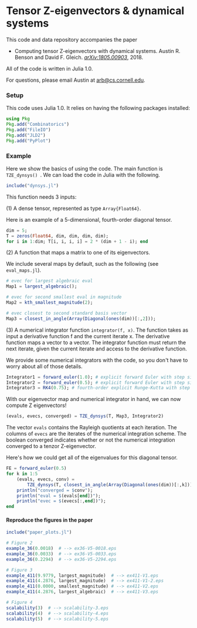 # Tensor Z-eigenvectors & dynamical systems

This code and data repository accompanies the paper

- Computing tensor Z-eigenvectors with dynamical systems. Austin R. Benson and David F. Gleich. [*arXiv:1805.00903*](http://arxiv.org/abs/arXiv:1805.00903), 2018.

All of the code is written in Julia 1.0.

For questions, please email Austin at arb@cs.cornell.edu.

### Setup

This code uses Julia 1.0. It relies on having the following packages installed:

```julia
using Pkg
Pkg.add("Combinatorics")
Pkg.add("FileIO")
Pkg.add("JLD2")
Pkg.add("PyPlot")
```



### Example

Here we show the basics of using the code. The main function is `TZE_dynsys() `. We can load the code in Julia with the following.

```julia
include("dynsys.jl")
```

This function needs 3 inputs:

(1) A dense tensor, represented as type `Array{Float64}`.

Here is an example of a 5-dimensional, fourth-order diagonal tensor.

```julia
dim = 5;
T = zeros(Float64, dim, dim, dim, dim);
for i in 1:dim; T[i, i, i, i] = 2 * (dim + 1 - i); end
```

(2) A function that maps a matrix to one of its eigenvectors. 

We include several maps by default, such as the following (see `eval_maps.jl`).

```julia
# evec for largest algebraic eval
Map1 = largest_algebraic();

# evec for second smallest eval in magnitude
Map2 = kth_smallest_magnitude(2); 

# evec closest to second standard basis vector
Map3 = closest_in_angle(Array(Diagonal(ones(dim))[:,2])); 
```

(3) A numerical integrator function `integrator(f, x)`. The function takes as input a derivative function f and the current iterate x. The derivative function maps a vector to a vector. The integrator function must return the next iterate, given the current iterate and access to the derivative function.

We provide some numerical integrators with the code, so you don't have to worry about all of those details.

```julia
Integrator1 = forward_euler(1.0); # explicit forward Euler with step size 1.0
Integrator2 = forward_euler(0.5); # explicit forward Euler with step size 0.5
Integrator3 = RK4(0.75); # fourth-order explicit Runge-Kutta with step size 0.75
```

With our eigenvector map and numerical integrator in hand, we can now compute Z eigenvectors!

```julia
(evals, evecs, converged) = TZE_dynsys(T, Map3, Integrator2)
```

The vector `evals` contains the Rayleigh quotients at each iteration. The columns of `evecs` are the iterates of the numerical integration scheme. The boolean converged indicates whether or not the numerical integration converged to a tenzor Z-eigenvector.

Here's how we could get all of the eigenvalues for this diagonal tensor.

```julia
FE = forward_euler(0.5)
for k in 1:5
	(evals, evecs, conv) = 
    	TZE_dynsys(T, closest_in_angle(Array(Diagonal(ones(dim))[:,k])), FE); 
	println("converged = $conv");
    println("eval = $(evals[end])");
    println("evec = $(evecs[:,end])");    
end
```



#### Reproduce the figures in the paper

```julia
include("paper_plots.jl")

# Figure 2
example_36(0.0018)  # --> ex36-V5-0018.eps
example_36(0.0033)  # --> ex36-V5-0033.eps
example_36(0.2294)  # --> ex36-V5-2294.eps

# Figure 3
example_411(9.9779, largest_magnitude)  # --> ex411-V1.eps
example_411(4.2876, largest_magnitude)  # --> ex411-V1-2.eps
example_411(0.0000, smallest_magnitude) # --> ex411-V2.eps
example_411(4.2876, largest_algebraic)  # --> ex411-V3.eps

# Figure 4
scalability(3)  # --> scalability-3.eps 
scalability(4)  # --> scalability-4.eps
scalability(5)  # --> scalability-5.eps
```


